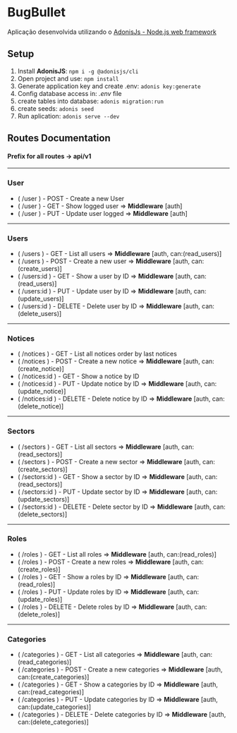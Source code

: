 # BugBullet

Aplicação desenvolvida utilizando o [AdonisJs - Node.js web framework](https://adonisjs.com/)

## Setup

1. Install **AdonisJS**: `npm i -g @adonisjs/cli`
2. Open project and use: `npm install`
3. Generate application key and create .env: `adonis key:generate`
4. Config database access in: *.env* file
5. create tables into database: `adonis migration:run`
6. create seeds: `adonis seed`
7. Run aplication: `adonis serve --dev`

## Routes Documentation

#### Prefix for all routes -> api/v1

---
### User
- ( /user ) - POST - Create a new User
- ( /user ) - GET - Show logged user => **Middleware** [auth]
- ( /user ) - PUT - Update user logged => **Middleware** [auth]
---
### Users
- ( /users ) - GET - List all users => **Middleware** [auth, can:(read_users)]
- ( /users ) - POST - Create a new user => **Middleware** [auth, can:(create_users)]
- ( /users:id ) - GET - Show a user by ID => **Middleware** [auth, can:(read_users)]
- ( /users:id ) - PUT - Update user by ID => **Middleware** [auth, can:(update_users)]
- ( /users:id ) - DELETE - Delete user by ID => **Middleware** [auth, can:(delete_users)]
---
### Notices
- ( /notices ) - GET - List all notices order by last notices
- ( /notices ) - POST - Create a new notice => **Middleware** [auth, can:(create_notice)]
- ( /notices:id ) - GET - Show a notice by ID
- ( /notices:id ) - PUT - Update notice by ID => **Middleware** [auth, can:(update_notice)]
- ( /notices:id ) - DELETE - Delete notice by ID => **Middleware** [auth, can:(delete_notice)]
---
### Sectors
- ( /sectors ) - GET - List all sectors => **Middleware** [auth, can:(read_sectors)]
- ( /sectors ) - POST - Create a new sector => **Middleware** [auth, can:(create_sectors)]
- ( /sectors:id ) - GET - Show a sector by ID => **Middleware** [auth, can:(read_sectors)]
- ( /sectors:id ) - PUT - Update sector by ID => **Middleware** [auth, can:(update_sectors)]
- ( /sectors:id ) - DELETE - Delete sector by ID => **Middleware** [auth, can:(delete_sectors)]
---
### Roles
- ( /roles ) - GET - List all roles => **Middleware** [auth, can:(read_roles)]
- ( /roles ) - POST - Create a new roles => **Middleware** [auth, can:(create_roles)]
- ( /roles ) - GET - Show a roles by ID => **Middleware** [auth, can:(read_roles)]
- ( /roles ) - PUT - Update roles by ID => **Middleware** [auth, can:(update_roles)]
- ( /roles ) - DELETE - Delete roles by ID => **Middleware** [auth, can:(delete_roles)]
---
### Categories
- ( /categories ) - GET - List all categories => **Middleware** [auth, can:(read_categories)]
- ( /categories ) - POST - Create a new categories => **Middleware** [auth, can:(create_categories)]
- ( /categories ) - GET - Show a categories by ID => **Middleware** [auth, can:(read_categories)]
- ( /categories ) - PUT - Update categories by ID => **Middleware** [auth, can:(update_categories)]
- ( /categories ) - DELETE - Delete categories by ID => **Middleware** [auth, can:(delete_categories)]
